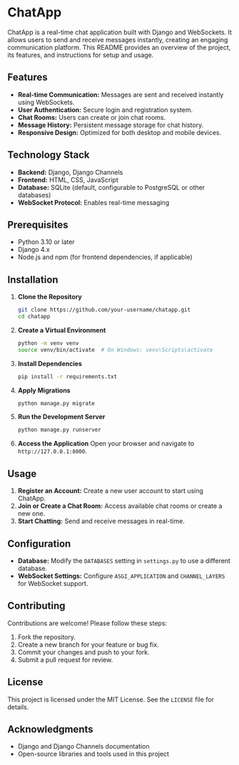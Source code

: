 # ChatApp

ChatApp is a real-time chat application built with Django and WebSockets. It allows users to send and receive messages instantly, creating an engaging communication platform. This README provides an overview of the project, its features, and instructions for setup and usage.

## Features

- **Real-time Communication:** Messages are sent and received instantly using WebSockets.
- **User Authentication:** Secure login and registration system.
- **Chat Rooms:** Users can create or join chat rooms.
- **Message History:** Persistent message storage for chat history.
- **Responsive Design:** Optimized for both desktop and mobile devices.

## Technology Stack

- **Backend:** Django, Django Channels
- **Frontend:** HTML, CSS, JavaScript
- **Database:** SQLite (default, configurable to PostgreSQL or other databases)
- **WebSocket Protocol:** Enables real-time messaging

## Prerequisites

- Python 3.10 or later
- Django 4.x
- Node.js and npm (for frontend dependencies, if applicable)

## Installation

1. **Clone the Repository**
   ```bash
   git clone https://github.com/your-username/chatapp.git
   cd chatapp
   ```

2. **Create a Virtual Environment**
   ```bash
   python -m venv venv
   source venv/bin/activate  # On Windows: venv\Scripts\activate
   ```

3. **Install Dependencies**
   ```bash
   pip install -r requirements.txt
   ```

4. **Apply Migrations**
   ```bash
   python manage.py migrate
   ```

5. **Run the Development Server**
   ```bash
   python manage.py runserver
   ```

6. **Access the Application**
   Open your browser and navigate to `http://127.0.0.1:8000`.

## Usage

1. **Register an Account:** Create a new user account to start using ChatApp.
2. **Join or Create a Chat Room:** Access available chat rooms or create a new one.
3. **Start Chatting:** Send and receive messages in real-time.

## Configuration

- **Database:** Modify the `DATABASES` setting in `settings.py` to use a different database.
- **WebSocket Settings:** Configure `ASGI_APPLICATION` and `CHANNEL_LAYERS` for WebSocket support.

## Contributing

Contributions are welcome! Please follow these steps:

1. Fork the repository.
2. Create a new branch for your feature or bug fix.
3. Commit your changes and push to your fork.
4. Submit a pull request for review.

## License

This project is licensed under the MIT License. See the `LICENSE` file for details.

## Acknowledgments

- Django and Django Channels documentation
- Open-source libraries and tools used in this project


